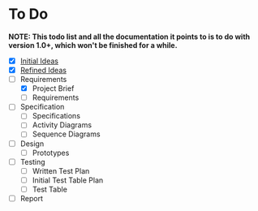# To Do

**NOTE: This todo list and all the documentation it points to is to do with
version 1.0+, which won't be finished for a while.**

- [X] [Initial Ideas](InitialIdeas.md)
- [X] [Refined Ideas](RefinedIdeas.md)
- [ ] Requirements
    - [X] Project Brief
    - [ ] Requirements
- [ ] Specification
    - [ ] Specifications
    - [ ] Activity Diagrams
    - [ ] Sequence Diagrams
- [ ] Design
    - [ ] Prototypes
- [ ] Testing
    - [ ] Written Test Plan
    - [ ] Initial Test Table Plan
    - [ ] Test Table
- [ ] Report
